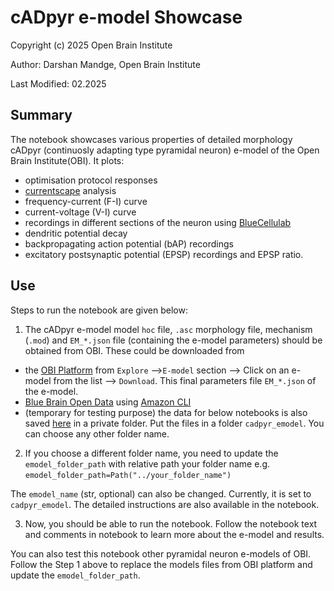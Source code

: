 # cADpyr e-model Showcase
Copyright (c) 2025 Open Brain Institute

Author: Darshan Mandge, Open Brain Institute

Last Modified: 02.2025

## Summary
The notebook showcases various properties of detailed morphology cADpyr (continuosly adapting type pyramidal neuron) e-model of the Open Brain Institute(OBI). 
It plots: 
- optimisation protocol responses
- [currentscape](https://github.com/openbraininstitute/Currentscape) analysis
- frequency-current (F-I) curve
- current-voltage (V-I) curve
- recordings in different sections of the neuron using [BlueCellulab](https://github.com/openbraininstitute/BlueCelluLab)
- dendritic potential decay 
- backpropagating action potential (bAP) recordings
- excitatory postsynaptic potential (EPSP) recordings and EPSP ratio.

## Use
Steps to run the notebook are given below:

1. The cADpyr e-model model `hoc` file,  `.asc` morphology file, mechanism (`.mod`) and `EM_*.json` file (containing the e-model parameters) should be obtained from OBI. These could be downloaded from 
  - the [OBI Platform](https://openbraininstitute.org) from `Explore` -->`E-model` section --> Click on an e-model from the list --> `Download`. This final parameters file `EM_*.json` of the e-model.
  - [Blue Brain Open Data](https://registry.opendata.aws/bluebrain_opendata/) using [Amazon CLI](https://aws.amazon.com/cli/) 
  - (temporary for testing purpose) the data for below notebooks is also saved [here](https://openbraininstitute.sharepoint.com/:f:/s/OBI-Scientificstaff/EpqQOMfkUoRIv5mkPmaTdWEBuVeg6qEi93fJbmy-FSsgRA?e=SwGY4V) in a private folder. Put the files in a folder `cadpyr_emodel`. You can choose any other folder name.
2. If you choose a different folder name, you need to update the  
`emodel_folder_path` with relative path your folder name 
e.g.  `emodel_folder_path=Path("../your_folder_name")`

The `emodel_name` (str, optional) can also be changed. Currently, it is set to `cadpyr_emodel`. The detailed instructions are also available in the notebook.

3. Now, you should be able to run the notebook. Follow the notebook text and comments in notebook to learn more about the e-model and results.

You can also test this notebook other pyramidal neuron e-models of OBI. Follow the Step 1 above to replace the models files from OBI platform and update the `emodel_folder_path`.